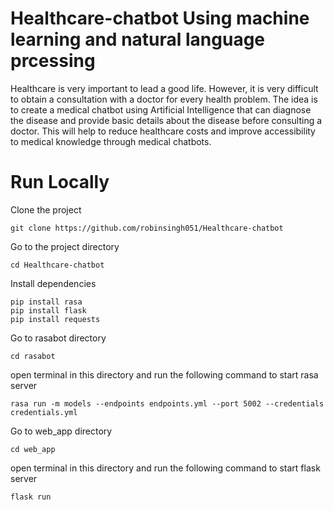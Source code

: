 # Healthcare-chatbot Using machine learning and natural language prcessing

Healthcare is very important to lead a good life. However, it is very difficult to obtain a consultation with a doctor for every health problem. The idea is to create a medical chatbot using Artificial Intelligence that can diagnose the disease and provide basic details about the disease before consulting a doctor. This will help to reduce healthcare costs and improve accessibility to medical knowledge through medical chatbots.

# Run Locally

Clone the project

    git clone https://github.com/robinsingh051/Healthcare-chatbot

Go to the project directory

    cd Healthcare-chatbot

Install dependencies

    pip install rasa
    pip install flask
    pip install requests

Go to rasabot directory

    cd rasabot

open terminal in this directory and run the following command to start rasa server

    rasa run -m models --endpoints endpoints.yml --port 5002 --credentials credentials.yml

Go to web_app directory

    cd web_app

open terminal in this directory and run the following command to start flask server

    flask run

